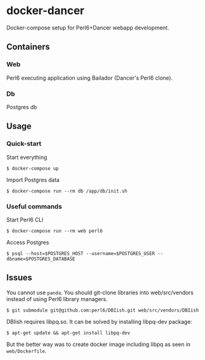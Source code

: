 # docker-dancer

Docker-compose setup for Perl6+Dancer webapp development.


## Containers

### Web

Perl6 executing application using Bailador (Dancer's Perl6 clone).

### Db

Postgres db

## Usage

### Quick-start

Start everything

    $ docker-compose up

Import Postgres data

    $ docker-compose run --rm db /app/db/init.sh

### Useful commands

Start Perl6 CLI

    $ docker-compose run --rm web perl6

Access Postgres

    $ psql --host=$POSTGRES_HOST --username=$POSTGRES_USER --dbname=$POSTGRES_DATABASE


## Issues

You cannot use `panda`. You should git-clone libraries into web/src/vendors instead of using Perl6 library managers. 

    $ git submodule git@github.com:perl6/DBIish.git web/src/vendors/DBIish

DBIish requires libpq.so. It can be solved by installing libpq-dev package:

    $ apt-get update && apt-get install libpq-dev
    
But the better way was to create docker image including libpq as seen in `web/Dockerfile`.
